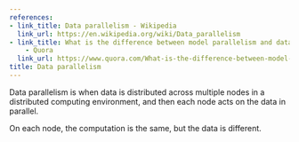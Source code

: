 ```yaml
---
references:
- link_title: Data parallelism - Wikipedia
  link_url: https://en.wikipedia.org/wiki/Data_parallelism
- link_title: What is the difference between model parallelism and data parallelism?
    - Quora
  link_url: https://www.quora.com/What-is-the-difference-between-model-parallelism-and-data-parallelism
title: Data parallelism
---
```

Data parallelism is when data is distributed across multiple
nodes in a distributed computing environment, and then
each node acts on the data in parallel.

On each node, the computation is the same, but the data is
different.